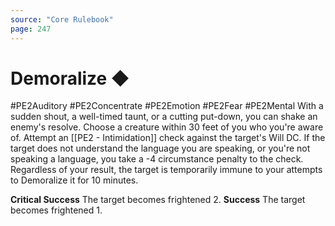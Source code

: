 ```yaml
---
source: "Core Rulebook"
page: 247
---
```

# Demoralize ◆
#PE2Auditory #PE2Concentrate #PE2Emotion #PE2Fear #PE2Mental 
With a sudden shout, a well-timed taunt, or a cutting put-down, you can shake an enemy's resolve. Choose a creature within 30 feet of you who you're aware of. Attempt an [[PE2 - Intimidation]] check against the target's Will DC. If the target does not understand the language you are speaking, or you're not speaking a language, you take a -4 circumstance penalty to the check. Regardless of your result, the target is temporarily immune to your attempts to Demoralize it for 10 minutes.

**Critical Success** The target becomes frightened 2.
**Success** The target becomes frightened 1.

